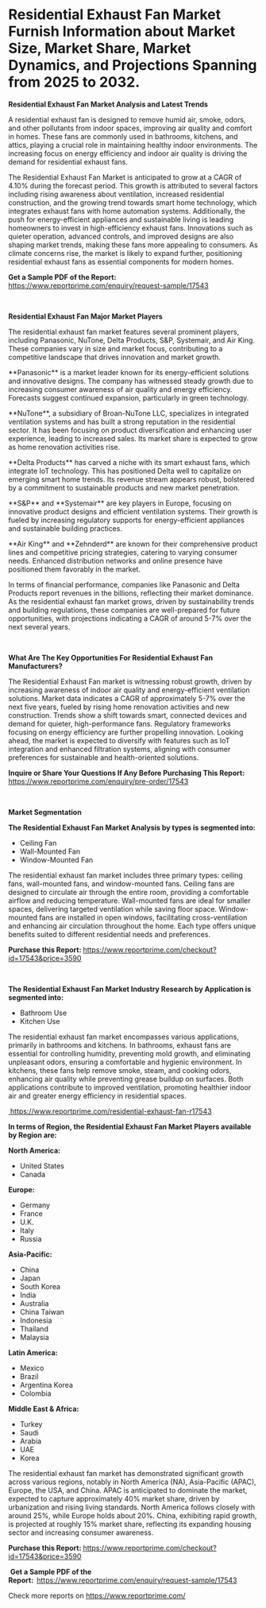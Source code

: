 <p><h1>Residential Exhaust Fan Market Furnish Information about Market Size, Market Share, Market Dynamics, and Projections Spanning from 2025 to 2032.</h1></p><p><strong>Residential Exhaust Fan Market Analysis and Latest Trends</strong></p>
<p><p>A residential exhaust fan is designed to remove humid air, smoke, odors, and other pollutants from indoor spaces, improving air quality and comfort in homes. These fans are commonly used in bathrooms, kitchens, and attics, playing a crucial role in maintaining healthy indoor environments. The increasing focus on energy efficiency and indoor air quality is driving the demand for residential exhaust fans.</p><p>The Residential Exhaust Fan Market is anticipated to grow at a CAGR of 4.10% during the forecast period. This growth is attributed to several factors including rising awareness about ventilation, increased residential construction, and the growing trend towards smart home technology, which integrates exhaust fans with home automation systems. Additionally, the push for energy-efficient appliances and sustainable living is leading homeowners to invest in high-efficiency exhaust fans. Innovations such as quieter operation, advanced controls, and improved designs are also shaping market trends, making these fans more appealing to consumers. As climate concerns rise, the market is likely to expand further, positioning residential exhaust fans as essential components for modern homes.</p></p>
<p><strong>Get a Sample PDF of the Report:&nbsp;</strong> <a href="https://www.reportprime.com/enquiry/request-sample/17543?utm_campaign=2930&utm_medium=2&utm_source=Github&utm_content=ia&utm_term=18032025&utm_id=residential-exhaust-fan">https://www.reportprime.com/enquiry/request-sample/17543</a></p>
<p>&nbsp;</p>
<p><strong>Residential Exhaust Fan Major Market Players</strong></p>
<p><p>The residential exhaust fan market features several prominent players, including Panasonic, NuTone, Delta Products, S&P, Systemair, and Air King. These companies vary in size and market focus, contributing to a competitive landscape that drives innovation and market growth.</p><p>**Panasonic** is a market leader known for its energy-efficient solutions and innovative designs. The company has witnessed steady growth due to increasing consumer awareness of air quality and energy efficiency. Forecasts suggest continued expansion, particularly in green technology.</p><p>**NuTone**, a subsidiary of Broan-NuTone LLC, specializes in integrated ventilation systems and has built a strong reputation in the residential sector. It has been focusing on product diversification and enhancing user experience, leading to increased sales. Its market share is expected to grow as home renovation activities rise.</p><p>**Delta Products** has carved a niche with its smart exhaust fans, which integrate IoT technology. This has positioned Delta well to capitalize on emerging smart home trends. Its revenue stream appears robust, bolstered by a commitment to sustainable products and new market penetration.</p><p>**S&P** and **Systemair** are key players in Europe, focusing on innovative product designs and efficient ventilation systems. Their growth is fueled by increasing regulatory supports for energy-efficient appliances and sustainable building practices.</p><p>**Air King** and **Zehnderd** are known for their comprehensive product lines and competitive pricing strategies, catering to varying consumer needs. Enhanced distribution networks and online presence have positioned them favorably in the market.</p><p>In terms of financial performance, companies like Panasonic and Delta Products report revenues in the billions, reflecting their market dominance. As the residential exhaust fan market grows, driven by sustainability trends and building regulations, these companies are well-prepared for future opportunities, with projections indicating a CAGR of around 5-7% over the next several years.</p></p>
<p>&nbsp;</p>
<p><strong>What Are The Key Opportunities For Residential Exhaust Fan Manufacturers?</strong></p>
<p><p>The Residential Exhaust Fan market is witnessing robust growth, driven by increasing awareness of indoor air quality and energy-efficient ventilation solutions. Market data indicates a CAGR of approximately 5-7% over the next five years, fueled by rising home renovation activities and new construction. Trends show a shift towards smart, connected devices and demand for quieter, high-performance fans. Regulatory frameworks focusing on energy efficiency are further propelling innovation. Looking ahead, the market is expected to diversify with features such as IoT integration and enhanced filtration systems, aligning with consumer preferences for sustainable and health-oriented solutions.</p></p>
<p><strong>Inquire or Share Your Questions If Any Before Purchasing This Report:</strong> <a href="https://www.reportprime.com/enquiry/pre-order/17543?utm_campaign=2930&utm_medium=2&utm_source=Github&utm_content=ia&utm_term=18032025&utm_id=residential-exhaust-fan">https://www.reportprime.com/enquiry/pre-order/17543</a></p>
<p>&nbsp;</p>
<p><strong>Market Segmentation</strong></p>
<p><strong>The Residential Exhaust Fan Market Analysis by types is segmented into:</strong></p>
<p><ul><li>Ceiling Fan</li><li>Wall-Mounted Fan</li><li>Window-Mounted Fan</li></ul></p>
<p><p>The residential exhaust fan market includes three primary types: ceiling fans, wall-mounted fans, and window-mounted fans. Ceiling fans are designed to circulate air through the entire room, providing a comfortable airflow and reducing temperature. Wall-mounted fans are ideal for smaller spaces, delivering targeted ventilation while saving floor space. Window-mounted fans are installed in open windows, facilitating cross-ventilation and enhancing air circulation throughout the home. Each type offers unique benefits suited to different residential needs and preferences.</p></p>
<p><strong>Purchase this Report:&nbsp;</strong><a href="https://www.reportprime.com/checkout?id=17543&price=3590&utm_campaign=2930&utm_medium=2&utm_source=Github&utm_content=ia&utm_term=18032025&utm_id=residential-exhaust-fan">https://www.reportprime.com/checkout?id=17543&price=3590</a></p>
<p>&nbsp;</p>
<p><strong>The Residential Exhaust Fan Market Industry Research by Application is segmented into:</strong></p>
<p><ul><li>Bathroom Use</li><li>Kitchen Use</li></ul></p>
<p><p>The residential exhaust fan market encompasses various applications, primarily in bathrooms and kitchens. In bathrooms, exhaust fans are essential for controlling humidity, preventing mold growth, and eliminating unpleasant odors, ensuring a comfortable and hygienic environment. In kitchens, these fans help remove smoke, steam, and cooking odors, enhancing air quality while preventing grease buildup on surfaces. Both applications contribute to improved ventilation, promoting healthier indoor air and greater energy efficiency in residential spaces.</p></p>
<p><a href="https://www.reportprime.com/residential-exhaust-fan-r17543?utm_campaign=2930&utm_medium=2&utm_source=Github&utm_content=ia&utm_term=18032025&utm_id=residential-exhaust-fan">&nbsp;https://www.reportprime.com/residential-exhaust-fan-r17543</a></p>
<p><strong>In terms of Region, the Residential Exhaust Fan Market Players available by Region are:</strong></p>
<p>
    <p> <strong> North America: </strong>
        <ul>
            <li>United States</li>
            <li>Canada</li>
        </ul>
        </p> 
    <p> <strong> Europe: </strong>
        <ul>
            <li>Germany</li>
            <li>France</li>
            <li>U.K.</li>
            <li>Italy</li>
            <li>Russia</li>
        </ul>
        </p> 
    <p> <strong> Asia-Pacific: </strong>
        <ul>
            <li>China</li>
            <li>Japan</li>
            <li>South Korea</li>
            <li>India</li>
            <li>Australia</li>
            <li>China Taiwan</li>
            <li>Indonesia</li>
            <li>Thailand</li>
            <li>Malaysia</li>
        </ul>
        </p> 
    <p> <strong> Latin America: </strong>
        <ul>
            <li>Mexico</li>
            <li>Brazil</li>
            <li>Argentina Korea</li>
            <li>Colombia</li>
        </ul>
        </p> 
    <p> <strong> Middle East & Africa: </strong>
        <ul>
            <li>Turkey</li>
            <li>Saudi</li>
            <li>Arabia</li>
            <li>UAE</li>
            <li>Korea</li>
        </ul>
    </p>
    </p>
<p><p>The residential exhaust fan market has demonstrated significant growth across various regions, notably in North America (NA), Asia-Pacific (APAC), Europe, the USA, and China. APAC is anticipated to dominate the market, expected to capture approximately 40% market share, driven by urbanization and rising living standards. North America follows closely with around 25%, while Europe holds about 20%. China, exhibiting rapid growth, is projected at roughly 15% market share, reflecting its expanding housing sector and increasing consumer awareness.</p></p>
<p><strong>Purchase this Report: </strong><a href="https://www.reportprime.com/checkout?id=17543&price=3590&utm_campaign=2930&utm_medium=2&utm_source=Github&utm_content=ia&utm_term=18032025&utm_id=residential-exhaust-fan">https://www.reportprime.com/checkout?id=17543&price=3590</a></p>
<p>&nbsp;<strong>Get a Sample PDF of the Report:&nbsp;&nbsp;</strong><a href="https://www.reportprime.com/enquiry/request-sample/17543?utm_campaign=2930&utm_medium=2&utm_source=Github&utm_content=ia&utm_term=18032025&utm_id=residential-exhaust-fan">https://www.reportprime.com/enquiry/request-sample/17543</a></p>
<p><strong></strong></p>
<p>Check more reports on <a href="https://www.reportprime.com/?utm_campaign=2930&utm_medium=2&utm_source=Github&utm_content=ia&utm_term=18032025&utm_id=residential-exhaust-fan">https://www.reportprime.com/</a></p>